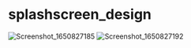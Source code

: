 # splashscreen_design
![Screenshot_1650827185](https://user-images.githubusercontent.com/96645477/164992909-559e8e4d-264a-4b1c-ba76-03f3020fcf20.png)
![Screenshot_1650827192](https://user-images.githubusercontent.com/96645477/164992918-8d5cd4fa-d945-430a-8f6f-46e236fcdad6.png)

